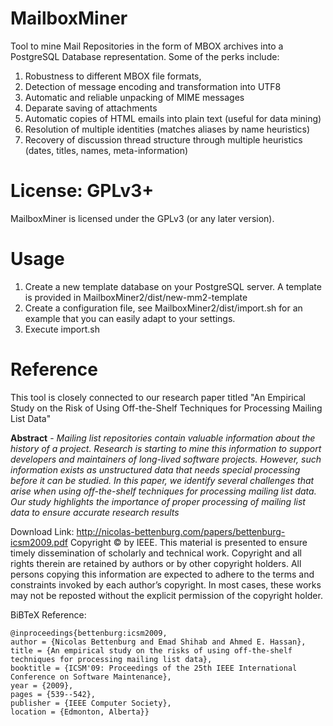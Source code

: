 MailboxMiner
============

Tool to mine Mail Repositories in the form of MBOX archives into a PostgreSQL Database
representation. Some of the perks include: 

1. Robustness to different MBOX file formats,
2. Detection of message encoding and transformation into UTF8
3. Automatic and reliable unpacking of MIME messages
4. Deparate saving of attachments
5. Automatic copies of HTML emails into plain text (useful for data mining)
7. Resolution of multiple identities (matches aliases by name heuristics)
8. Recovery of discussion thread structure through multiple heuristics (dates, titles, names, meta-information)

License: GPLv3+
====
MailboxMiner is licensed under the GPLv3 (or any later version).

Usage
====

1. Create a new template database on your PostgreSQL server. A template is provided in MailboxMiner2/dist/new-mm2-template
2. Create a configuration file, see MailboxMiner2/dist/import.sh for an example that you can easily adapt to your settings.
3. Execute import.sh

Reference
====

This tool is closely connected to our research paper titled "An Empirical Study on the Risk of Using Off-the-Shelf Techniques for Processing Mailing List Data"

<b>Abstract</b> - 
<em>Mailing list repositories contain valuable information about the history of a project. Research is starting to mine this information to support developers and maintainers of long-lived software projects. However, such information exists as unstructured data that needs special processing before it can be studied. In this paper, we identify several challenges that arise when using off-the-shelf techniques for processing mailing list data. Our study highlights the importance of proper processing of mailing list data to ensure accurate research results</em>

Download Link: http://nicolas-bettenburg.com/papers/bettenburg-icsm2009.pdf
Copyright © by IEEE. This material is presented to ensure timely dissemination of scholarly and technical work. Copyright and all rights therein are retained by authors or by other copyright holders. All persons copying this information are expected to adhere to the terms and constraints invoked by each author’s copyright. In most cases, these works may not be reposted without the explicit permission of the copyright holder.

BiBTeX Reference:

    @inproceedings{bettenburg:icsm2009,
    author = {Nicolas Bettenburg and Emad Shihab and Ahmed E. Hassan},
    title = {An empirical study on the risks of using off-the-shelf techniques for processing mailing list data},
    booktitle = {ICSM'09: Proceedings of the 25th IEEE International Conference on Software Maintenance},
    year = {2009},
    pages = {539--542},
    publisher = {IEEE Computer Society},
    location = {Edmonton, Alberta}}
